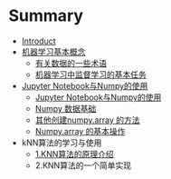 # Summary

* [Introduct](README.md)
* [机器学习基本概念](chapter1.md)
  * [有关数据的一些术语](chapter1/you-guan-shu-ju-de-yi-xie-zhu-yu.md)
  * [机器学习中监督学习的基本任务](chapter1/ji-qi-xue-xi-zhong-jian-du-xue-xi-de-ji-ben-ren-wu.md)
* [Jupyter Notebook与Numpy的使用](jupyter-notebookyu-numpy-de-shi-yong.md)
  * [Jupyter Notebook与Numpy的使用](jupyter-notebookyu-numpy-de-shi-yong/jupyter-notebookyu-numpy-de-shi-yong.md)
  * [Numpy 数据基础](jupyter-notebookyu-numpy-de-shi-yong/numpy-shu-ju-ji-chu.md)
  * [其他创建numpy.array 的方法](jupyter-notebookyu-numpy-de-shi-yong/qi-ta-chuang-jian-numpy-array-de-fang-fa.md)
  * [Numpy.array 的基本操作](jupyter-notebookyu-numpy-de-shi-yong/numpyarray-de-ji-ben-cao-zuo.md)
* kNN算法的学习与使用
  * [1.KNN算法的原理介绍](1knnsuan-fa-de-yuan-li-jie-shao.md)
  * 2.KNN算法的一个简单实现

